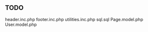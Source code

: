 ## TODO ##

<Directory>
	<includes>
		header.inc.php
		footer.inc.php
		utilities.inc.php
	<misc>
		sql.sql
	<models>
		Page.model.php
		User.model.php
	<template>
		<startbootstrap>
	<views>
		add_page.view.php
		archive.view.php
		edit_page.view.php
		delete_page.view.php
		read_page.view.php
		user_login.view.php
		user_logout.view.php
		user_register.view.php
	.gitignore
	.todo.md
	add_page.php
	archive.php
	edit_page.php
	delete_page.php
	read_page.php
	user_login.php
	user_logout.php
	user_register.php

TODO: 

1. <del>make sure dir browsing is off</del>
2. make dir look like above
3. <del>add sql.sql to .gitignore</del>
4. <del>try PDOException in edit_page.php</del>
5. <del>add ':' to the array token in edit_page.php</del>
6. <del>add .todo.md with all of this info</del>
7. remove utilities.inc.php from all commits
	https://git-scm.com/book/en/v2/Git-Tools-Rewriting-History#Changing-Multiple-Commit-Messages
8. clean up all git repos
9. remove non-essential depends from <startbootstrap>
10. look at the Unity3D cert overview pdf for styling 
	https://certification.unity.com/themes/certification/docs/exam-objectives/certified-programmer/UCP_Exam_Objectives_ENG.pdf
